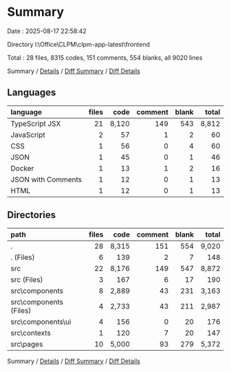 # Summary

Date : 2025-08-17 22:58:42

Directory l:\\Office\\CLPM\\clpm-app-latest\\frontend

Total : 28 files,  8315 codes, 151 comments, 554 blanks, all 9020 lines

Summary / [Details](details.md) / [Diff Summary](diff.md) / [Diff Details](diff-details.md)

## Languages
| language | files | code | comment | blank | total |
| :--- | ---: | ---: | ---: | ---: | ---: |
| TypeScript JSX | 21 | 8,120 | 149 | 543 | 8,812 |
| JavaScript | 2 | 57 | 1 | 2 | 60 |
| CSS | 1 | 56 | 0 | 4 | 60 |
| JSON | 1 | 45 | 0 | 1 | 46 |
| Docker | 1 | 13 | 1 | 2 | 16 |
| JSON with Comments | 1 | 12 | 0 | 1 | 13 |
| HTML | 1 | 12 | 0 | 1 | 13 |

## Directories
| path | files | code | comment | blank | total |
| :--- | ---: | ---: | ---: | ---: | ---: |
| . | 28 | 8,315 | 151 | 554 | 9,020 |
| . (Files) | 6 | 139 | 2 | 7 | 148 |
| src | 22 | 8,176 | 149 | 547 | 8,872 |
| src (Files) | 3 | 167 | 6 | 17 | 190 |
| src\\components | 8 | 2,889 | 43 | 231 | 3,163 |
| src\\components (Files) | 4 | 2,733 | 43 | 211 | 2,987 |
| src\\components\\ui | 4 | 156 | 0 | 20 | 176 |
| src\\contexts | 1 | 120 | 7 | 20 | 147 |
| src\\pages | 10 | 5,000 | 93 | 279 | 5,372 |

Summary / [Details](details.md) / [Diff Summary](diff.md) / [Diff Details](diff-details.md)